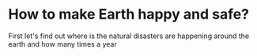 # How to make Earth happy and safe?
First let's find out where is the natural disasters are happening around the earth and how many times a year
